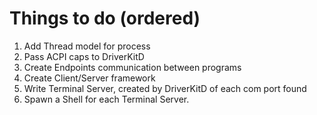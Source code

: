 # Things to do (ordered)
1. Add Thread model for process
2. Pass ACPI caps to DriverKitD
3. Create Endpoints communication between programs
4. Create Client/Server framework
5. Write Terminal Server, created by DriverKitD of each com port found
6. Spawn a Shell for each Terminal Server.